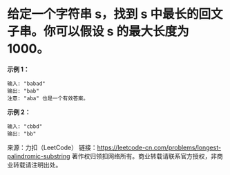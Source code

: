 # 给定一个字符串 s，找到 s 中最长的回文子串。你可以假设 s 的最大长度为 1000。

**示例 1：**

```text
输入: "babad"
输出: "bab"
注意: "aba" 也是一个有效答案。
```

**示例 2：**

```text
输入: "cbbd"
输出: "bb"
```

来源：力扣（LeetCode）
链接：https://leetcode-cn.com/problems/longest-palindromic-substring
著作权归领扣网络所有。商业转载请联系官方授权，非商业转载请注明出处。